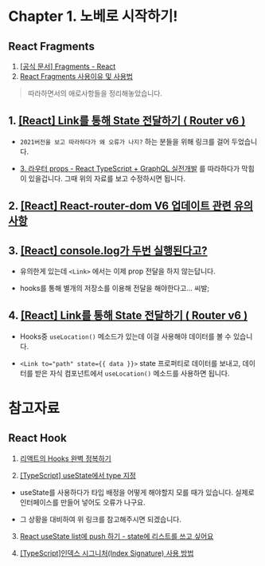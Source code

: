 # Chapter 1. 노베로 시작하기!
## React __Fragments__

1. [[공식 문서] Fragments - React](https://ko.reactjs.org/docs/fragments.html)
2. [React Fragments 사용이유 및 사용법](https://velog.io/@lilyoh/React-Fragments-%EC%82%AC%EC%9A%A9%EC%9D%B4%EC%9C%A0-%EB%B0%8F-%EC%82%AC%EC%9A%A9%EB%B2%95)

> 따라하면서의 애로사항들을 정리해놓았습니다.

## 1. [[React] Link를 통해 State 전달하기 ( Router v6 )](https://intrepidgeeks.com/tutorial/forwarding-status-via-responselink-router-v6)

- `2021버전을 보고 따라하다가 왜 오류가 나지?` 하는 분들을 위해 링크를 걸어 두었습니다.

- [3. 라우터 props - React TypeScript + GraphQL 실전개발](https://youtu.be/dM9AQ5ay464?list=PLLDrd87CR4wh9w1rcWDJW6CNnFE2ASRYa) 를 따라하다가 막힘이 있을겁니다. 그때 위의 자료를 보고 수정하시면 됩니다.

## 2. [[React] React-router-dom V6 업데이트 관련 유의사항](https://velog.io/@gyrbs22/React-React-router-dom-V6-%EC%97%85%EB%8D%B0%EC%9D%B4%ED%8A%B8-%EA%B4%80%EB%A0%A8-%EC%9C%A0%EC%9D%98%EC%82%AC%ED%95%AD)

## 3. [[React] console.log가 두번 실행된다고?](https://velog.io/@hyes-y-tag/React-useEffect%EA%B0%80-%EB%91%90%EB%B2%88-%EC%8B%A4%ED%96%89%EB%90%9C%EB%8B%A4%EA%B3%A0)

- 유의한게 있는데 `<Link>` 에서는 이제 prop 전달을 하지 않는답니다.

- hooks를 통해 별개의 저장소를 이용해 전달을 해야한다고... 씨발;

## 4. [[React] Link를 통해 State 전달하기 ( Router v6 )](https://velog.io/@cheal3/React-Link%EB%A5%BC-%ED%86%B5%ED%95%B4-State-%EC%A0%84%EB%8B%AC%ED%95%98%EA%B8%B0-Router-v6)

- Hooks중 `useLocation()` 메소드가 있는데 이걸 사용해야 데이터를 볼 수 있습니다.

- `<Link to="path" state={{ data }}>` state 프로퍼티로 데이터를 보내고, 데이터를 받은 자식 컴포넌트에서 `useLocation()` 메소드를 사용하면 됩니다.

# 참고자료
## React Hook
1. [리액트의 Hooks 완벽 정복하기](https://velog.io/@velopert/react-hooks)

2. [[TypeScript] useState에서 type 지정](https://velog.io/@jjburi/TypeScript-useState%EC%97%90%EC%84%9C-type-%EC%A7%80%EC%A0%95)

- useState를 사용하다가 타입 배정을 어떻게 해야할지 모를 때가 있습니다. 실제로 인터페이스를 만들어 넣어도 오류가 나구요.

- 그 상황을 대비하여 위 링크를 참고해주시면 되겠습니다.

3. [React useState list에 push 하기 - state에 리스트를 쓰고 싶어요](https://liebe97.tistory.com/13)

4. [[TypeScript]인덱스 시그니처(Index Signature) 사용 방법](https://developer-talk.tistory.com/297)